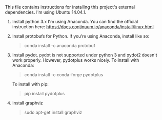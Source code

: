 This file contains instructions for installing this project's external dependencies.
I'm using Ubuntu 14.04.1.

1. Install python 3.x
   I'm using  Anaconda.  You can find the official instruction here: https://docs.continuum.io/anaconda/install/linux.html

2. Install protobufs for Python. If you're using Anaconda, install like so:
   > conda install -c anaconda protobuf

3. Install pydot.  pydot is not supported under python 3 and pydot2 doesn't work properly.
   However, pydotplus works nicely.  To install with Anaconda:
   > conda install -c conda-forge pydotplus 
     
   To install with pip:
   > pip install pydotplus

4. Install graphviz
   > sudo apt-get install graphviz
